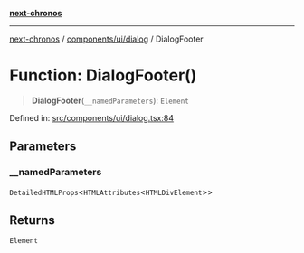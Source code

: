 [**next-chronos**](../../../../README.md)

***

[next-chronos](../../../../README.md) / [components/ui/dialog](../README.md) / DialogFooter

# Function: DialogFooter()

> **DialogFooter**(`__namedParameters`): `Element`

Defined in: [src/components/ui/dialog.tsx:84](https://github.com/Bababum95/next-chronos/blob/41860730c8dd12c16699269e1eee86402c8d1a9f/src/components/ui/dialog.tsx#L84)

## Parameters

### \_\_namedParameters

`DetailedHTMLProps`\<`HTMLAttributes`\<`HTMLDivElement`\>\>

## Returns

`Element`
